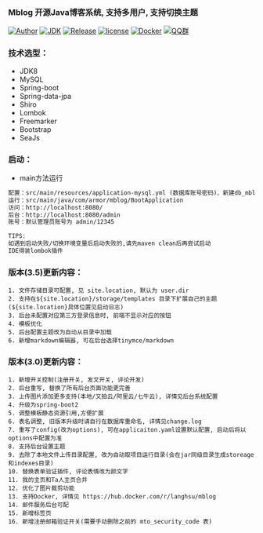 ### Mblog 开源Java博客系统, 支持多用户, 支持切换主题

[![Author](https://img.shields.io/badge/author-landy-green.svg?style=flat-square)](http://mtons.com)
[![JDK](https://img.shields.io/badge/jdk-1.8-green.svg?style=flat-square)](#)
[![Release](https://img.shields.io/github/release/langhsu/mblog.svg?style=flat-square)](https://github.com/langhsu/mblog)
[![license](https://img.shields.io/badge/license-GPL--3.0-green.svg)](https://github.com/langhsu/mblog/blob/master/LICENSE)
[![Docker](https://img.shields.io/docker/automated/langhsu/mblog.svg?style=flat-square)](https://hub.docker.com/r/langhsu/mblog)
[![QQ群](https://img.shields.io/badge/chat-Mtons-green.svg)](https://jq.qq.com/?_wv=1027&k=521CRdF)

### 技术选型：

* JDK8
* MySQL
* Spring-boot
* Spring-data-jpa
* Shiro
* Lombok
* Freemarker
* Bootstrap
* SeaJs

### 启动：
 - main方法运行
 ```xml
 配置：src/main/resources/application-mysql.yml (数据库账号密码)、新建db_mblog的数据库
 运行：src/main/java/com/armor/mblog/BootApplication
 访问：http://localhost:8080/
 后台：http://localhost:8080/admin
 账号：默认管理员账号为 admin/12345
 
 TIPS: 
 如遇到启动失败/切换环境变量后启动失败的,请先maven clean后再尝试启动
 IDE得装lombok插件
```


### 版本(3.5)更新内容：
    1. 文件存储目录可配置, 见 site.location, 默认为 user.dir
    2. 支持在${site.location}/storage/templates 目录下扩展自己的主题(${site.location}具体位置见启动日志)
    3. 后台未配置对应第三方登录信息时, 前端不显示对应的按钮
    4. 模板优化
    5. 后台配置主题改为自动从目录中加载
    6. 新增markdown编辑器, 可在后台选择tinymce/markdown
    
### 版本(3.0)更新内容：
    1. 新增开关控制(注册开关, 发文开关, 评论开发)
    2. 后台重写, 替换了所有后台页面功能更完善
    3. 上传图片添加更多支持(本地/又拍云/阿里云/七牛云), 详情见后台系统配置
    4. 升级为spring-boot2
    5. 调整模板静态资源引用,方便扩展
    6. 表名调整, 旧版本升级时请自行在数据库重命名, 详情见change.log
    7. 重写了config(改为options), 可在applicaiton.yaml设置默认配置, 启动后将以options中配置为准
    8. 支持后台设置主题
    9. 去除了本地文件上传目录配置, 改为自动取项目运行目录(会在jar同级目录生成storeage和indexes目录)
    10. 替换表单验证插件, 评论表情改为颜文字
    11. 我的主页和Ta人主页合并
    12. 优化了图片裁剪功能
    13. 支持Docker, 详情见 https://hub.docker.com/r/langhsu/mblog
    14. 邮件服务后台可配
    15. 新增标签页
    16. 新增注册邮箱验证开关(需要手动删除之前的 mto_security_code 表)

